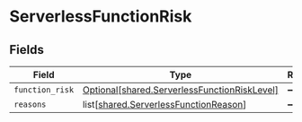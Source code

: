 # ServerlessFunctionRisk


## Fields

| Field                                                                                                  | Type                                                                                                   | Required                                                                                               | Description                                                                                            |
| ------------------------------------------------------------------------------------------------------ | ------------------------------------------------------------------------------------------------------ | ------------------------------------------------------------------------------------------------------ | ------------------------------------------------------------------------------------------------------ |
| `function_risk`                                                                                        | [Optional[shared.ServerlessFunctionRiskLevel]](undefined/models/shared/serverlessfunctionrisklevel.md) | :heavy_minus_sign:                                                                                     | N/A                                                                                                    |
| `reasons`                                                                                              | list[[shared.ServerlessFunctionReason](undefined/models/shared/serverlessfunctionreason.md)]           | :heavy_minus_sign:                                                                                     | N/A                                                                                                    |
